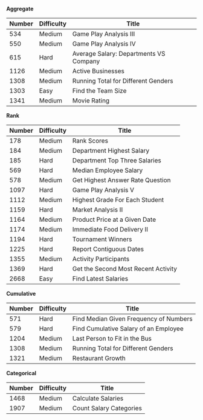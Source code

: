 **Aggregate**

| Number| Difficulty |Title|
| ---   | ---        | --- |
|534|Medium|Game Play Analysis III|
|550|Medium|Game Play Analysis IV|
|615|Hard|Average Salary: Departments VS Company|
|1126|Medium|Active Businesses|
|1308|Medium|Running Total for Different Genders|
|1303|Easy|Find the Team Size|
|1341|Medium|Movie Rating|

**Rank**

| Number| Difficulty |Title|
| ---   | ---        | --- |
|178|Medium|Rank Scores|
|184|Medium|Department Highest Salary|
|185|Hard|Department Top Three Salaries|
|569|Hard|Median Employee Salary|
|578|Medium|Get Highest Answer Rate Question|
|1097|Hard|Game Play Analysis V|
|1112|Medium|Highest Grade For Each Student|
|1159|Hard|Market Analysis II|
|1164|Medium|Product Price at a Given Date|
|1174|Medium|Immediate Food Delivery II|
|1194|Hard|Tournament Winners|
|1225|Hard|Report Contiguous Dates|
|1355|Medium|Activity Participants|
|1369|Hard|Get the Second Most Recent Activity|
|2668|Easy|Find Latest Salaries|

**Cumulative**

| Number| Difficulty |Title|
| ---   | ---        | --- |
|571|Hard|Find Median Given Frequency of Numbers|
|579|Hard|Find Cumulative Salary of an Employee|
|1204|Medium|Last Person to Fit in the Bus|
|1308|Medium|Running Total for Different Genders|
|1321|Medium|Restaurant Growth|

**Categorical**

| Number| Difficulty |Title|
| ---   | ---        | --- |
|1468|Medium|Calculate Salaries|
|1907|Medium|Count Salary Categories|
